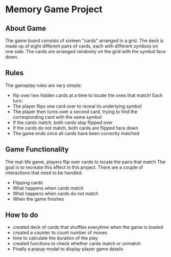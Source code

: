 # Memory Game Project

## About Game
The game board consists of sixteen "cards" arranged in a grid. The deck is made up of eight different pairs of cards, each with different symbols on one side. The cards are arranged randomly on the grid with the symbol face down.

## Rules 
The gameplay rules are very simple: 
* flip over two hidden cards at a time to locate the ones that match!
Each turn:
* The player flips one card over to reveal its underlying symbol
* The player then turns over a second card, trying to find the corresponding card with the same symbol
* If the cards match, both cards stay flipped over
* If the cards do not match, both cards are flipped face down
* The game ends once all cards have been correctly matched

## Game Functionality
The real-life game, players flip over cards to locate the pairs that match The goal is to recreate this effect in this project. There are a couple of interactions that need to be handled.
* Flipping cards
* What happens when cards match
* What happens when cards do not match
* When the game finishes

## How to do 
* created deck of cards that shuffles everytime when the game is loaded
* created a counter to count number of moves
* time to calculate the duration of the play
* created functions to check whether cards match or unmatch
* Finally a popup modal to display player game details


